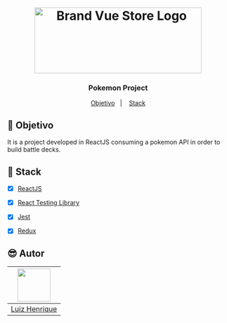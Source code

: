 <h1 align="center">
    <img alt="Brand Vue Store Logo" width="380" height="150" src="https://user-images.githubusercontent.com/58401291/166380489-239a36cf-3c21-42c2-9d4f-6080c16c65a3.png" />
    <br>
</h1>

<h3 align="center">
Pokemon Project
</h3>


<p align="center">
   <a href="#dart-objetivo">Objetivo</a>&nbsp;&nbsp;&nbsp;|&nbsp;&nbsp;&nbsp;
  <a href="#wrench-stack">Stack</a>
</p>

## :dart: Objetivo

<p>
   It is a project developed in ReactJS consuming a pokemon API in order to build battle decks.
</p>

## :wrench: Stack

-   [x] [ReactJS](https://pt-br.reactjs.org/docs/getting-started.html)
-   [x] [React Testing Library](https://testing-library.com/docs/react-testing-library/intro/)
-   [x] [Jest](https://jestjs.io/pt-BR/docs/getting-started)
-   [x] [Redux](https://redux.js.org/)



## :sunglasses: Autor

| [<img src="https://avatars.githubusercontent.com/u/58401291?v=4" width="75px;"/>][1] |
| :-------------------------------------------------------------------: |
|                         [Luiz Henrique][1]                          |

[1]: https://github.com/MogLuiz
